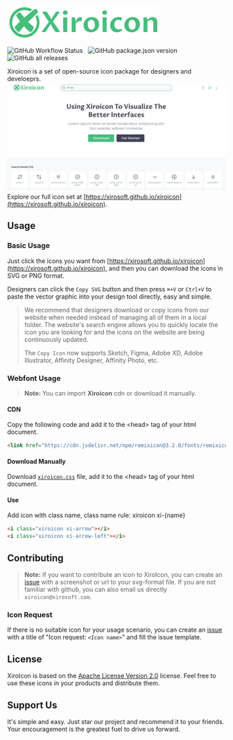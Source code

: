 ![Xiroicon](./public/logo.webp)

![GitHub Workflow Status](https://img.shields.io/github/actions/workflow/status/xirosoft/xiroicon/deploy.yml) &nbsp; ![GitHub package.json version](https://img.shields.io/github/package-json/v/xirosoft/xiroicon) &nbsp; ![GitHub all releases](https://img.shields.io/github/downloads/xirosoft/xiroicon/total)

Xiroicon is a set of open-source icon package for designers and develoeprs. 
[![screenshot](./public/screenshot.jpeg)](https://xirosoft.github.io/xiroicon)
Explore our full icon set at [https://xirosoft.github.io/xiroicon](https://xirosoft.github.io/xiroicon).

## Usage 
### Basic Usage

Just click the icons you want from [https://xirosoft.github.io/xiroicon](https://xirosoft.github.io/xiroicon), and then you can download the icons in SVG or PNG format.

Designers can click the `Copy SVG` button and then press `⌘+V` or `Ctrl+V` to paste the vector graphic into your design tool directly, easy and simple.

> We recommend that designers download or copy icons from our website when needed instead of managing all of them in a local folder. The website's search engine allows you to quickly locate the icon you are looking for and the icons on the website are being continuously updated.
>
> The `Copy Icon` now supports Sketch, Figma, Adobe XD, Adobe Illustrator, Affinity Designer, Affinity Photo, etc.

### Webfont Usage

> **Note:** You can import **Xiroicon** cdn or download it manually.

#### CDN

Copy the following code and add it to the &lt;head&gt; tag of your html document.

```html
<link href="https://cdn.jsdelivr.net/npm/remixicon@3.2.0/fonts/remixicon.css" rel="stylesheet">
```

#### Download Manually

Download [`xiroicon.css`](https://xirosoft.github.io/xiroicon/icon/xiroicon.min.css) file, add it to the &lt;head&gt; tag of your html document.

#### Use

Add icon with class name, class name rule: xiroicon xi-{name}

```html
<i class="xiroicon xi-arrow"></i>
<i class="xiroicon xi-arrow-left"></i>
```


## Contributing

> **Note:** If you want to contribute an icon to XiroIcon, you can create an [issue](https://github.com/xirosoft/xiroicon/issues) with a screenshot or url to your svg-format file. If you are not familiar with github, you can also email us directly `xiroicon@xirosoft.com`.

### Icon Request

If there is no suitable icon for your usage scenario, you can create an [issue](https://github.com/xirosoft/xiroicon/issues) with a title of "Icon request: `<Icon name>`" and fill the issue template.

## License

XiroIcon is based on the [Apache License Version 2.0](https://github.com/Xirosoft/xiroicon/blob/master/License) license.  Feel free to use these icons in your products and distribute them.

## Support Us

It's simple and easy. Just star our project and recommend it to your friends. Your encouragement is the greatest fuel to drive us forward.
